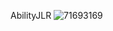 AbilityJLR
![71693169](https://github.com/AbilityJLR/replace-words-lazy.nvim/assets/71693169/fb262ff3-ce38-40a4-8edc-b2e13998395b)
